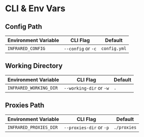 # CLI & Env Vars

## Config Path

| Environment Variable | CLI Flag           | Default      |
|----------------------|--------------------|--------------|
| `INFRARED_CONFIG`    | `--config` or `-c` | `config.yml` |

## Working Directory

| Environment Variable   | CLI Flag                | Default |
|------------------------|-------------------------|---------|
| `INFRARED_WORKING_DIR` | `--working-dir` or `-w` | `.`     |

## Proxies Path

| Environment Variable   | CLI Flag                | Default     |
|------------------------|-------------------------|-------------|
| `INFRARED_PROXIES_DIR` | `--proxies-dir` or `-p` | `./proxies` |